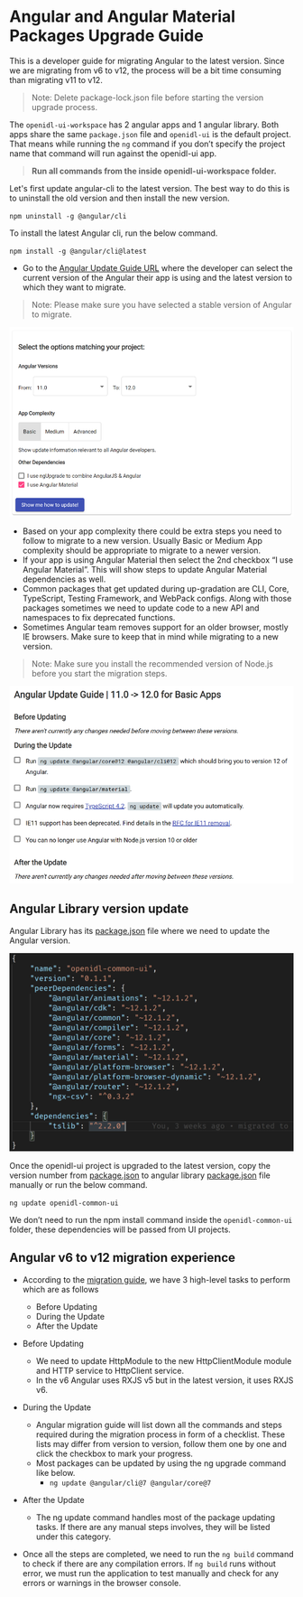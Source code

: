 # Angular and Angular Material Packages Upgrade Guide

This is a developer guide for migrating Angular to the latest version. Since we are migrating from v6 to v12, the process will be a bit time consuming than migrating v11 to v12.

>Note: Delete package-lock.json file before starting the version upgrade process.

The `openidl-ui-workspace` has 2 angular apps and 1 angular library. Both apps share the same `package.json` file and `openidl-ui` is the default project. That means while running the `ng` command if you don’t specify the project name that command will run against the openidl-ui app.


>**Run all commands from the inside openidl-ui-workspace folder.**

Let's first update angular-cli to the latest version. The best way to do this is to uninstall the old version and then install the new version.

`npm uninstall -g @angular/cli`

To install the latest Angular cli, run the below command.

`npm install -g @angular/cli@latest`


* Go to the [Angular Update Guide URL](https://update.angular.io/) where the developer can select the current version of the Angular their app is using and the latest version to which they want to migrate.

>Note: Please make sure you have selected a stable version of Angular to migrate.

![version and option selection](./assets/version-selection.png)

* Based on your app complexity there could be extra steps you need to follow to migrate to a new version. Usually Basic or Medium App complexity should be appropriate to migrate to a newer version.
* If your app is using Angular Material then select the 2nd checkbox “I use Angular Material”. This will show steps to update Angular Material dependencies as well.
* Common packages that get updated during up-gradation are CLI, Core, TypeScript, Testing Framework, and WebPack configs. Along with those packages sometimes we need to update code to a new API and namespaces to fix deprecated functions.
* Sometimes Angular team removes support for an older browser, mostly IE browsers. Make sure to keep that in mind while migrating to a new version.

> Note: Make sure you install the recommended version of Node.js before you start the migration steps.

![version update checklists](./assets/version-update-steps.png)

## Angular Library version update

Angular Library has its [package.json](./projects/openidl-common-ui/package.json) file where we need to update the Angular version.

![version and option selection](./assets/angular-library-dependancy.png)

Once the openidl-ui project is upgraded to the latest version, copy the version number from [package.json](package.json) to angular library [package.json](./projects/openidl-common-ui/package.json) file manually or run the below command. 

`ng update openidl-common-ui`

We don’t need to run the npm install command inside the `openidl-common-ui` folder, these dependencies will be passed from UI projects.


## Angular v6 to v12 migration experience

* According to the [migration guide](https://update.angular.io/?v=6.0-12.0), we have 3 high-level tasks to perform which are as follows
    * Before Updating
    * During the Update
    * After the Update

* Before Updating
    * We need to update HttpModule to the new HttpClientModule module and HTTP service to HttpClient service.
    * In the v6 Angular uses RXJS v5 but in the latest version, it uses RXJS v6.

* During the Update
    * Angular migration guide will list down all the commands and steps required during the migration process in form of a checklist. These lists may differ from version to version, follow them one by one and click the checkbox to mark your progress.
    * Most packages can be updated by using the ng upgrade command like below.
      * ```ng update @angular/cli@7 @angular/core@7```

* After the Update
    * The ng update command handles most of the package updating tasks. If there are any manual steps involves, they will be listed under this category.

* Once all the steps are completed, we need to run the `ng build` command to check if there are any compilation errors. If `ng build` runs without error, we must run the application to test manually and check for any errors or warnings in the browser console.
